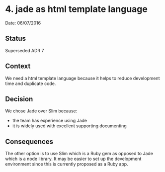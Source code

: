 # 4. jade as html template language

Date: 06/07/2016

## Status

Superseded ADR 7

## Context

We need a html template language because it helps to reduce development time and duplicate code.

## Decision

We chose Jade over Slim because:
* the team has experience using Jade
* it is widely used with excellent supporting documenting

## Consequences

The other option is to use Slim which is a Ruby gem as opposed to Jade which is a node library.
It may be easier to set up the development environment since this is currently proposed as a Ruby app.
